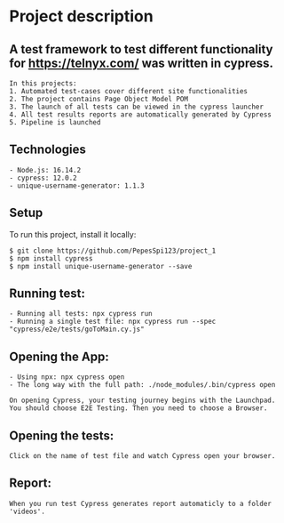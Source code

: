 # Project description
## A test framework to test different functionality for https://telnyx.com/ was written in cypress.
```
In this projects:
1. Automated test-cases cover different site functionalities
2. The project contains Page Object Model POM
3. The launch of all tests can be viewed in the cypress launcher
4. All test results reports are automatically generated by Cypress
5. Pipeline is launched
```
## Technologies
```
- Node.js: 16.14.2
- cypress: 12.0.2
- unique-username-generator: 1.1.3
```

## Setup 
To run this project, install it locally:
```
$ git clone https://github.com/PepesSpi123/project_1
$ npm install cypress
$ npm install unique-username-generator --save
```
## Running test:
```
- Running all tests: npx cypress run
- Running a single test file: npx cypress run --spec "cypress/e2e/tests/goToMain.cy.js"
```
## Opening the App: 
```
- Using npx: npx cypress open
- The long way with the full path: ./node_modules/.bin/cypress open

On opening Cypress, your testing journey begins with the Launchpad. You should choose E2E Testing. Then you need to choose a Browser.
```
## Opening the tests:
```
Click on the name of test file and watch Cypress open your browser.
```
## Report:
```
When you run test Cypress generates report automaticly to a folder 'videos'.
```